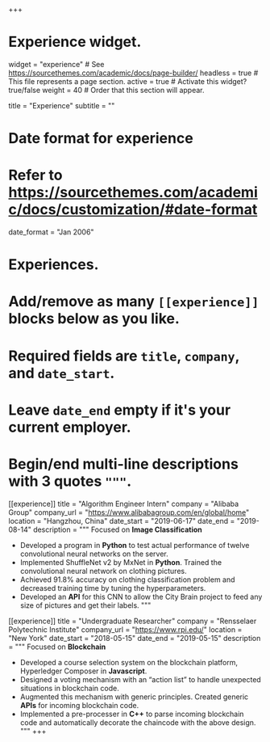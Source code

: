 +++
# Experience widget.
widget = "experience"  # See https://sourcethemes.com/academic/docs/page-builder/
headless = true  # This file represents a page section.
active = true  # Activate this widget? true/false
weight = 40  # Order that this section will appear.

title = "Experience"
subtitle = ""

# Date format for experience
#   Refer to https://sourcethemes.com/academic/docs/customization/#date-format
date_format = "Jan 2006"

# Experiences.
#   Add/remove as many `[[experience]]` blocks below as you like.
#   Required fields are `title`, `company`, and `date_start`.
#   Leave `date_end` empty if it's your current employer.
#   Begin/end multi-line descriptions with 3 quotes `"""`.
[[experience]]
  title = "Algorithm Engineer Intern"
  company = "Alibaba Group"
  company_url = "https://www.alibabagroup.com/en/global/home"
  location = "Hangzhou, China"
  date_start = "2019-06-17"
  date_end = "2019-08-14"
  description = """
  Focused on **Image Classification**
  *	Developed a program in **Python** to test actual performance of  twelve convolutional neural networks on the server. 
  * Implemented ShuffleNet v2 by MxNet in **Python**. Trained the convolutional neural network on clothing pictures.
  * Achieved 91.8% accuracy on clothing classification problem and decreased training time by tuning the hyperparameters.
  * Developed an **API** for this CNN to allow the City Brain project to feed any size of pictures and get their labels.
  """

[[experience]]
  title = "Undergraduate Researcher"
  company = "Rensselaer Polytechnic Institute"
  company_url = "https://www.rpi.edu/"
  location = "New York"
  date_start = "2018-05-15"
  date_end = "2019-05-15"
  description = """
  Focused on **Blockchain** 
  * Developed a course selection system on the blockchain platform, Hyperledger Composer in **Javascript**.
  *	Designed a voting mechanism with an “action list” to handle unexpected situations in blockchain code.
  *	Augmented this mechanism with generic principles. Created generic **APIs** for incoming blockchain code.
  *	Implemented a pre-processer in **C++** to parse incoming blockchain code and automatically decorate the chaincode with the above design.
  """
+++
